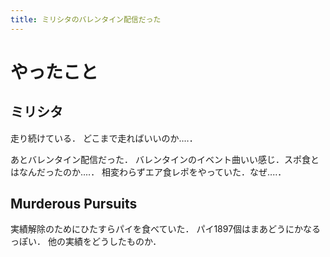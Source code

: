 ```yaml
---
title: ミリシタのバレンタイン配信だった
---
```


# やったこと

## ミリシタ

走り続けている．
どこまで走ればいいのか‥‥．

あとバレンタイン配信だった．
バレンタインのイベント曲いい感じ．スポ食とはなんだったのか‥‥．
相変わらずエア食レポをやっていた．なぜ‥‥．

## Murderous Pursuits

実績解除のためにひたすらパイを食べていた．
パイ1897個はまあどうにかなるっぽい．
他の実績をどうしたものか．
